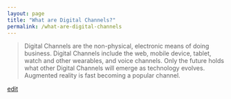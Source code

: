 ```yaml
---
layout: page
title: "What are Digital Channels?"
permalink: /what-are-digital-channels
---
```


> Digital Channels are the non-physical, electronic means of doing business. Digital Channels include the web, mobile device, tablet, watch and other wearables, and voice channels. Only the future holds what other Digital Channels will emerge as technology evolves. Augmented reality is fast becoming a popular channel.

<p class="edit-term"><a href="https://github.com/and-digital/tech-definitions/blog/master/definitions/digital/digital-channels.md">edit</a></p>
